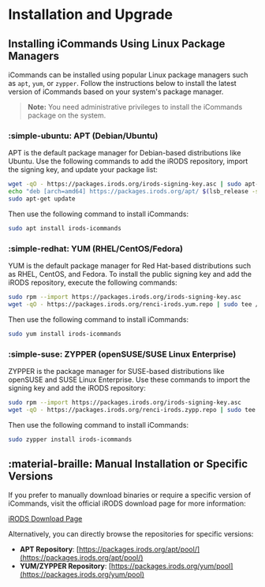 # Installation and Upgrade

## Installing iCommands Using Linux Package Managers

iCommands can be installed using popular Linux package managers such as `apt`, `yum`, or `zypper`. Follow the instructions below to install the latest version of iCommands based on your system's package manager.

> **Note:** You need administrative privileges to install the iCommands package on the system.

### :simple-ubuntu: APT (Debian/Ubuntu)

APT is the default package manager for Debian-based distributions like Ubuntu. Use the following commands to add the iRODS repository, import the signing key, and update your package list:

```bash
wget -qO - https://packages.irods.org/irods-signing-key.asc | sudo apt-key add -
echo "deb [arch=amd64] https://packages.irods.org/apt/ $(lsb_release -sc) main" | sudo tee /etc/apt/sources.list.d/renci-irods.list
sudo apt-get update
```

Then use the following command to install iCommands:

```bash
sudo apt install irods-icommands
```

### :simple-redhat: YUM (RHEL/CentOS/Fedora)

YUM is the default package manager for Red Hat-based distributions such as RHEL, CentOS, and Fedora. To install the public signing key and add the iRODS repository, execute the following commands:

```bash
sudo rpm --import https://packages.irods.org/irods-signing-key.asc
wget -qO - https://packages.irods.org/renci-irods.yum.repo | sudo tee /etc/yum.repos.d/renci-irods.yum.repo
```

Then use the following command to install iCommands:

```bash
sudo yum install irods-icommands
```

### :simple-suse: ZYPPER (openSUSE/SUSE Linux Enterprise)

ZYPPER is the package manager for SUSE-based distributions like openSUSE and SUSE Linux Enterprise. Use these commands to import the signing key and add the iRODS repository:

```bash
sudo rpm --import https://packages.irods.org/irods-signing-key.asc
wget -qO - https://packages.irods.org/renci-irods.zypp.repo | sudo tee /etc/zypp/repos.d/renci-irods.zypp.repo
```

Then use the following command to install iCommands:

```bash
sudo zypper install irods-icommands
```

## :material-braille: Manual Installation or Specific Versions  

If you prefer to manually download binaries or require a specific version of iCommands, visit the official iRODS download page for more information:

[iRODS Download Page](https://irods.org/download/)

Alternatively, you can directly browse the repositories for specific versions:

- **APT Repository**: [https://packages.irods.org/apt/pool/](https://packages.irods.org/apt/pool/)
- **YUM/ZYPPER Repository**: [https://packages.irods.org/yum/pool](https://packages.irods.org/yum/pool)
